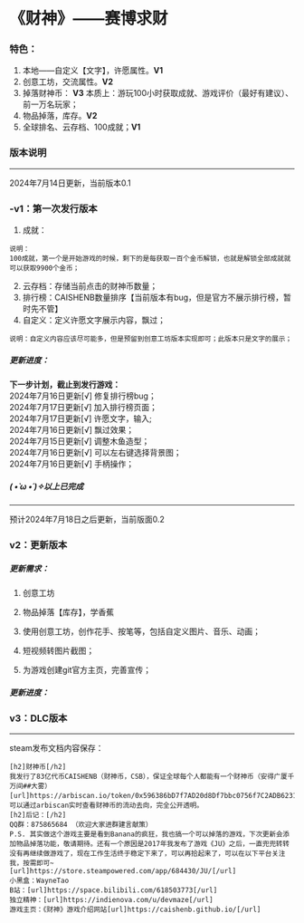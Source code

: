 # 《财神》——赛博求财

### 特色：
1. 本地——自定义【文字】，许愿属性。**V1**
2. 创意工坊，交流属性。**V2**
3. 掉落财神币：  **V3**
本质上：游玩100小时获取成就、游戏评价（最好有建议）、前一万名玩家；
1. 物品掉落，库存。**V2**
2. 全球排名、云存档、100成就；**V1**

### 版本说明

---------------
2024年7月14日更新，当前版本0.1

### -v1：第一次发行版本

1. 成就：
```
说明：
100成就，第一个是开始游戏的时候，剩下的是每获取一百个金币解锁，也就是解锁全部成就就可以获取9900个金币；
```
2. 云存档：存储当前点击的财神币数量；  
3. 排行榜：CAISHENB数量排序【当前版本有bug，但是官方不展示排行榜，暂时先不管】  
4. 自定义：定义许愿文字展示内容，飘过；  
```
说明：自定义内容应该尽可能多，但是预留到创意工坊版本实现即可；此版本只是文字的展示；
```
##### 更新进度：
**下一步计划，截止到发行游戏：**  
2024年7月16日更新[√] 修复排行榜bug；  
2024年7月17日更新[√] 加入排行榜页面；  
2024年7月17日更新[√] 许愿文字，输入;  
2024年7月16日更新[√] 飘过效果；  
2024年7月15日更新[√] 调整木鱼造型；  
2024年7月16日更新[√] 可以左右键选择背景图；  
2024年7月16日更新[√] 手柄操作；  

##### ( •̀ ω •́ )✧以上已完成

----------

预计2024年7月18日之后更新，当前版面0.2
### v2：更新版本
##### 更新需求：
1. 创意工坊

2. 物品掉落【库存】，学香蕉

3. 使用创意工坊，创作花手、按笔等，包括自定义图片、音乐、动画；  

4. 短视频转图片截图；

5. 为游戏创建git官方主页，完善宣传；  

##### 更新进度：


### v3：DLC版本


----


steam发布文档内容保存：

```
[h2]财神币[/h2]
我发行了83亿代币CAISHENB（财神币，CSB），保证全球每个人都能有一个财神币（安得广厦千万间##大雾）[url]https://arbiscan.io/token/0x596386bD7f7AD20d8Df7bbc0756f7C2ADB62314b[/url]，可以通过arbiscan实时查看财神币的流动去向，完全公开透明。
[h2]后记：[/h2]
QQ群：875865684 （欢迎大家进群建言献策）
P.S. 其实做这个游戏主要是看到Banana的疯狂，我也搞一个可以掉落的游戏，下次更新会添加物品掉落功能，敬请期待。还有一个原因是2017年我发布了游戏《JU》之后，一直兜兜转转没有再继续做游戏了，现在工作生活终于稳定下来了，可以再拾起来了，可以在以下平台关注我，按需即可~
[url]https://store.steampowered.com/app/684430/JU/[/url]
小黑盒：WayneTao
B站：[url]https://space.bilibili.com/618503773[/url]
独立精神：[url]https://indienova.com/u/devmaze[/url]
游戏主页：《财神》游戏介绍网站[url]https://caishenb.github.io/[/url]
```
